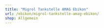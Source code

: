 ```yaml
---
title: "Migrol Tankstelle AMAG Ebikon"
url: /ebikon/migrol-tankstelle-amag-ebikon/
shop: Allgemein
---
```

